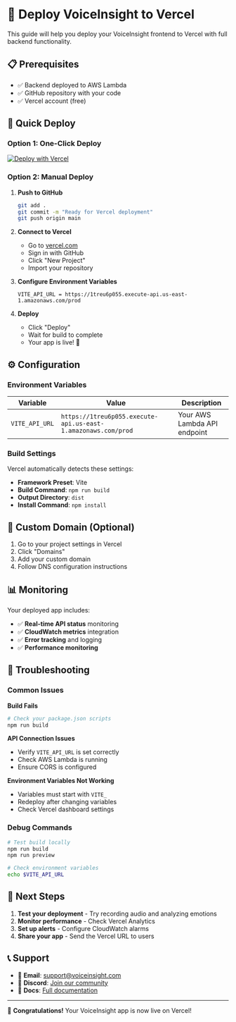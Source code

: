 # 🚀 Deploy VoiceInsight to Vercel

This guide will help you deploy your VoiceInsight frontend to Vercel with full backend functionality.

## 📋 Prerequisites

- ✅ Backend deployed to AWS Lambda
- ✅ GitHub repository with your code
- ✅ Vercel account (free)

## 🎯 Quick Deploy

### Option 1: One-Click Deploy

[![Deploy with Vercel](https://vercel.com/button)](https://vercel.com/new/clone?repository-url=https://github.com/your-username/voice-insight&env=VITE_API_URL&envDescription=AWS%20Lambda%20API%20endpoint)

### Option 2: Manual Deploy

1. **Push to GitHub**
   ```bash
   git add .
   git commit -m "Ready for Vercel deployment"
   git push origin main
   ```

2. **Connect to Vercel**
   - Go to [vercel.com](https://vercel.com)
   - Sign in with GitHub
   - Click "New Project"
   - Import your repository

3. **Configure Environment Variables**
   ```
   VITE_API_URL = https://1treu6p055.execute-api.us-east-1.amazonaws.com/prod
   ```

4. **Deploy**
   - Click "Deploy"
   - Wait for build to complete
   - Your app is live! 🎉

## ⚙️ Configuration

### Environment Variables

| Variable | Value | Description |
|----------|-------|-------------|
| `VITE_API_URL` | `https://1treu6p055.execute-api.us-east-1.amazonaws.com/prod` | Your AWS Lambda API endpoint |

### Build Settings

Vercel automatically detects these settings:

- **Framework Preset**: Vite
- **Build Command**: `npm run build`
- **Output Directory**: `dist`
- **Install Command**: `npm install`

## 🔧 Custom Domain (Optional)

1. Go to your project settings in Vercel
2. Click "Domains"
3. Add your custom domain
4. Follow DNS configuration instructions

## 📊 Monitoring

Your deployed app includes:

- ✅ **Real-time API status** monitoring
- ✅ **CloudWatch metrics** integration
- ✅ **Error tracking** and logging
- ✅ **Performance monitoring**

## 🐛 Troubleshooting

### Common Issues

**Build Fails**
```bash
# Check your package.json scripts
npm run build
```

**API Connection Issues**
- Verify `VITE_API_URL` is set correctly
- Check AWS Lambda is running
- Ensure CORS is configured

**Environment Variables Not Working**
- Variables must start with `VITE_`
- Redeploy after changing variables
- Check Vercel dashboard settings

### Debug Commands

```bash
# Test build locally
npm run build
npm run preview

# Check environment variables
echo $VITE_API_URL
```

## 🚀 Next Steps

1. **Test your deployment** - Try recording audio and analyzing emotions
2. **Monitor performance** - Check Vercel Analytics
3. **Set up alerts** - Configure CloudWatch alarms
4. **Share your app** - Send the Vercel URL to users

## 📞 Support

- 📧 **Email**: support@voiceinsight.com
- 💬 **Discord**: [Join our community](https://discord.gg/voiceinsight)
- 📖 **Docs**: [Full documentation](https://docs.voiceinsight.com)

---

🎉 **Congratulations!** Your VoiceInsight app is now live on Vercel!